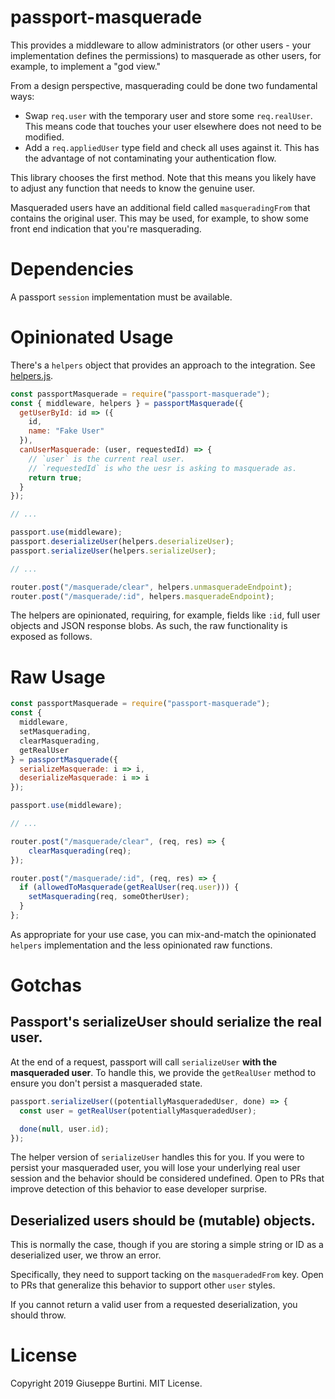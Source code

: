 # passport-masquerade

This provides a middleware to allow administrators (or other users - your implementation defines the permissions) to masquerade as other users, for example, to implement a "god view."

From a design perspective, masquerading could be done two fundamental ways:

- Swap `req.user` with the temporary user and store some `req.realUser`. This means code that touches your user elsewhere does not need to be modified.
- Add a `req.appliedUser` type field and check all uses against it. This has the advantage of not contaminating your authentication flow.

This library chooses the first method. Note that this means you likely have to adjust any function that needs to know the genuine user.

Masqueraded users have an additional field called `masqueradingFrom` that contains the original user. This may be used, for example, to show some front end indication that you're masquerading.

# Dependencies

A passport `session` implementation must be available.

# Opinionated Usage

There's a `helpers` object that provides an approach to the integration. See [helpers.js](helpers.js).

```js
const passportMasquerade = require("passport-masquerade");
const { middleware, helpers } = passportMasquerade({
  getUserById: id => ({
    id,
    name: "Fake User"
  }),
  canUserMasquerade: (user, requestedId) => {
    // `user` is the current real user.
    // `requestedId` is who the uesr is asking to masquerade as.
    return true;
  }
});

// ...

passport.use(middleware);
passport.deserializeUser(helpers.deserializeUser);
passport.serializeUser(helpers.serializeUser);

// ...

router.post("/masquerade/clear", helpers.unmasqueradeEndpoint);
router.post("/masquerade/:id", helpers.masqueradeEndpoint);
```

The helpers are opinionated, requiring, for example, fields like `:id`, full user objects and JSON response blobs. As such, the raw functionality is exposed as follows.

# Raw Usage

```js
const passportMasquerade = require("passport-masquerade");
const {
  middleware,
  setMasquerading,
  clearMasquerading,
  getRealUser
} = passportMasquerade({
  serializeMasquerade: i => i,
  deserializeMasquerade: i => i
});

passport.use(middleware);

// ...

router.post("/masquerade/clear", (req, res) => {
    clearMasquerading(req);
});

router.post("/masquerade/:id", (req, res) => {
  if (allowedToMasquerade(getRealUser(req.user))) {
    setMasquerading(req, someOtherUser);
  }
};
```

As appropriate for your use case, you can mix-and-match the opinionated `helpers` implementation and the less opinionated raw functions.

# Gotchas

## Passport's serializeUser should serialize the real user.

At the end of a request, passport will call `serializeUser` **with the masqueraded user**. To handle this, we provide the `getRealUser` method to ensure you don't persist a masqueraded state.

```js
passport.serializeUser((potentiallyMasqueradedUser, done) => {
  const user = getRealUser(potentiallyMasqueradedUser);

  done(null, user.id);
});
```

The helper version of `serializeUser` handles this for you. If you were to persist your masqueraded user, you will lose your underlying real user session and the behavior should be considered undefined. Open to PRs that improve detection of this behavior to ease developer surprise.

## Deserialized users should be (mutable) objects.

This is normally the case, though if you are storing a simple string or ID as a deserialized user, we throw an error.

Specifically, they need to support tacking on the `masqueradedFrom` key. Open to PRs that generalize this behavior to support other `user` styles.

If you cannot return a valid user from a requested deserialization, you should throw.

# License

Copyright 2019 Giuseppe Burtini. MIT License.
